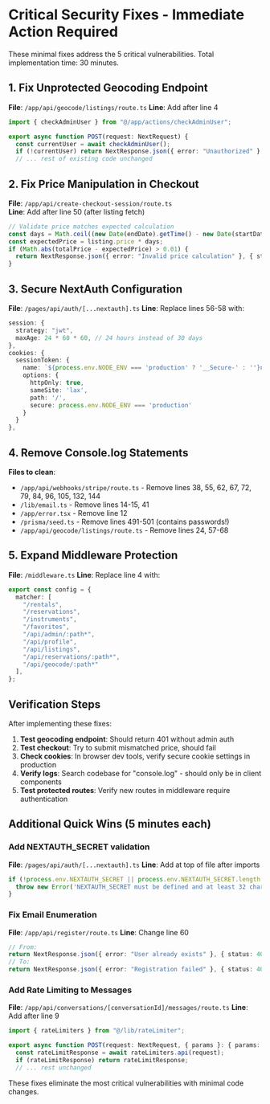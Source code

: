 # Critical Security Fixes - Immediate Action Required

These minimal fixes address the 5 critical vulnerabilities. Total implementation time: 30 minutes.

## 1. Fix Unprotected Geocoding Endpoint

**File**: `/app/api/geocode/listings/route.ts`
**Line**: Add after line 4

```typescript
import { checkAdminUser } from "@/app/actions/checkAdminUser";

export async function POST(request: NextRequest) {
  const currentUser = await checkAdminUser();
  if (!currentUser) return NextResponse.json({ error: "Unauthorized" }, { status: 401 });
  // ... rest of existing code unchanged
```

## 2. Fix Price Manipulation in Checkout

**File**: `/app/api/create-checkout-session/route.ts`  
**Line**: Add after line 50 (after listing fetch)

```typescript
// Validate price matches expected calculation
const days = Math.ceil((new Date(endDate).getTime() - new Date(startDate).getTime()) / (1000 * 60 * 60 * 24));
const expectedPrice = listing.price * days;
if (Math.abs(totalPrice - expectedPrice) > 0.01) {
  return NextResponse.json({ error: "Invalid price calculation" }, { status: 400 });
}
```

## 3. Secure NextAuth Configuration

**File**: `/pages/api/auth/[...nextauth].ts`
**Line**: Replace lines 56-58 with:

```typescript
session: {
  strategy: "jwt",
  maxAge: 24 * 60 * 60, // 24 hours instead of 30 days
},
cookies: {
  sessionToken: {
    name: `${process.env.NODE_ENV === 'production' ? '__Secure-' : ''}next-auth.session-token`,
    options: {
      httpOnly: true,
      sameSite: 'lax',
      path: '/',
      secure: process.env.NODE_ENV === 'production'
    }
  }
},
```

## 4. Remove Console.log Statements

**Files to clean**:
- `/app/api/webhooks/stripe/route.ts` - Remove lines 38, 55, 62, 67, 72, 79, 84, 96, 105, 132, 144
- `/lib/email.ts` - Remove lines 14-15, 41
- `/app/error.tsx` - Remove line 12
- `/prisma/seed.ts` - Remove lines 491-501 (contains passwords!)
- `/app/api/geocode/listings/route.ts` - Remove lines 24, 57-68

## 5. Expand Middleware Protection

**File**: `/middleware.ts`
**Line**: Replace line 4 with:

```typescript
export const config = {
  matcher: [
    "/rentals",
    "/reservations", 
    "/instruments",
    "/favorites",
    "/api/admin/:path*",
    "/api/profile",
    "/api/listings",
    "/api/reservations/:path*",
    "/api/geocode/:path*"
  ],
};
```

## Verification Steps

After implementing these fixes:

1. **Test geocoding endpoint**: Should return 401 without admin auth
2. **Test checkout**: Try to submit mismatched price, should fail
3. **Check cookies**: In browser dev tools, verify secure cookie settings in production
4. **Verify logs**: Search codebase for "console.log" - should only be in client components
5. **Test protected routes**: Verify new routes in middleware require authentication

## Additional Quick Wins (5 minutes each)

### Add NEXTAUTH_SECRET validation
**File**: `/pages/api/auth/[...nextauth].ts`
**Line**: Add at top of file after imports

```typescript
if (!process.env.NEXTAUTH_SECRET || process.env.NEXTAUTH_SECRET.length < 32) {
  throw new Error('NEXTAUTH_SECRET must be defined and at least 32 characters');
}
```

### Fix Email Enumeration
**File**: `/app/api/register/route.ts`
**Line**: Change line 60

```typescript
// From:
return NextResponse.json({ error: "User already exists" }, { status: 409 });
// To:
return NextResponse.json({ error: "Registration failed" }, { status: 400 });
```

### Add Rate Limiting to Messages
**File**: `/app/api/conversations/[conversationId]/messages/route.ts`
**Line**: Add after line 9

```typescript
import { rateLimiters } from "@/lib/rateLimiter";

export async function POST(request: NextRequest, { params }: { params: { conversationId: string } }) {
  const rateLimitResponse = await rateLimiters.api(request);
  if (rateLimitResponse) return rateLimitResponse;
  // ... rest unchanged
```

These fixes eliminate the most critical vulnerabilities with minimal code changes.